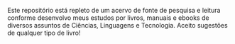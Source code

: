 Este repositório está repleto de um acervo de fonte de pesquisa e leitura conforme desenvolvo meus estudos por livros, manuais e ebooks de diversos assuntos de Ciências, Linguagens e Tecnologia.
  Aceito sugestões de qualquer tipo de livro!
